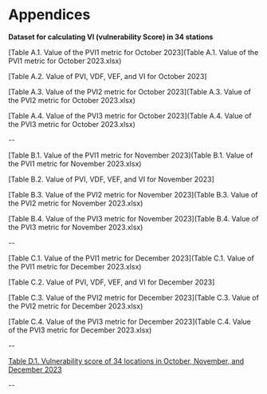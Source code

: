 # Appendices

**Dataset for calculating VI (vulnerability Score) in 34 stations**

[Table A.1. Value of the PVI1 metric for October 2023](Table A.1. Value of the PVI1 metric for October 2023.xlsx)

[Table A.2. Value of PVI, VDF, VEF, and VI for October 2023]

[Table A.3. Value of the PVI2 metric for October 2023](Table A.3. Value of the PVI2 metric for October 2023.xlsx)

[Table A.4. Value of the PVI3 metric for October 2023](Table A.4. Value of the PVI3 metric for October 2023.xlsx)

--

[Table B.1. Value of the PVI1 metric for November 2023](Table B.1. Value of the PVI1 metric for November 2023.xlsx)

[Table B.2. Value of PVI, VDF, VEF, and VI for November 2023]

[Table B.3. Value of the PVI2 metric for November 2023](Table B.3. Value of the PVI2 metric for November 2023.xlsx)

[Table B.4. Value of the PVI3 metric for November 2023](Table B.4. Value of the PVI3 metric for November 2023.xlsx)

--

[Table C.1. Value of the PVI1 metric for December 2023](Table C.1. Value of the PVI1 metric for December 2023.xlsx)

[Table C.2. Value of PVI, VDF, VEF, and VI for December 2023]

[Table C.3. Value of the PVI2 metric for December 2023](Table C.3. Value of the PVI2 metric for December 2023.xlsx)

[Table C.4. Value of the PVI3 metric for December 2023](Table C.4. Value of the PVI3 metric for December 2023.xlsx)

--

[Table D.1. Vulnerability score of 34 locations in October, November, and December 2023]()

--

